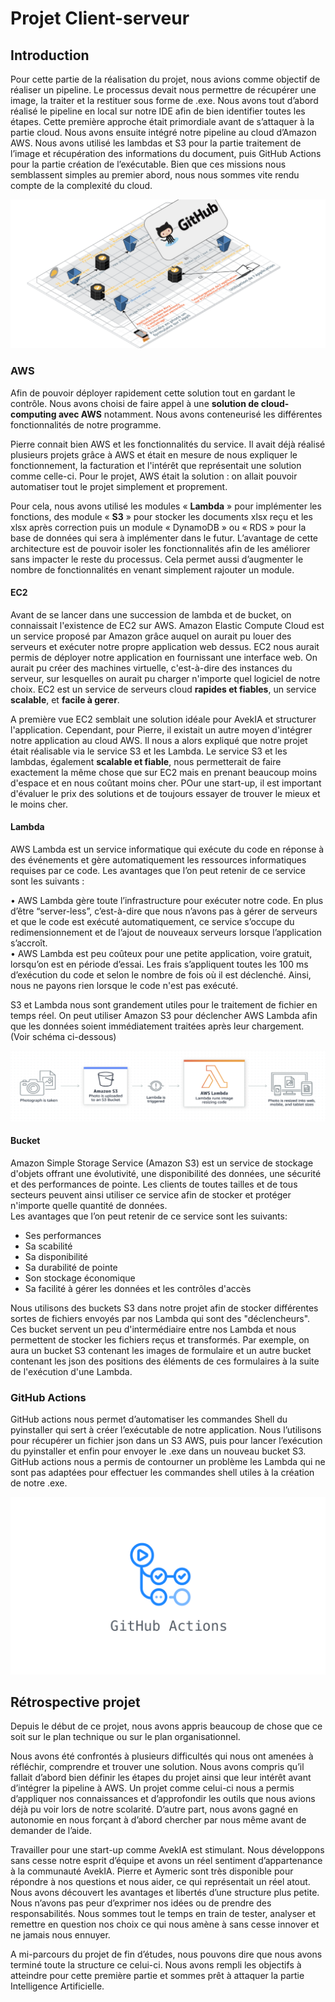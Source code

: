 # <span class="underline">Projet Client-serveur</span> 
## <span class="underline">Introduction</span> 

Pour cette partie de la réalisation du projet, nous avions comme objectif de réaliser un pipeline.  Le processus devait nous permettre de récupérer une image, la traiter et la restituer sous forme de .exe.  Nous avons tout d’abord réalisé le pipeline en local sur notre IDE afin de bien identifier toutes les étapes. Cette première approche était primordiale avant de s’attaquer à la partie cloud.  Nous avons ensuite intégré notre pipeline au cloud d’Amazon AWS. Nous avons utilisé les lambdas et S3 pour la partie traitement de l’image et récupération des informations du document, puis GitHub Actions pour la partie création de l’exécutable.  Bien que ces missions nous semblassent simples au premier abord, nous nous sommes vite rendu compte de la complexité du cloud.  

 ![shema pipeline](https://github.com/solenemorais/projetjs/blob/main/Capture%20d%E2%80%99e%CC%81cran%202021-01-28%20a%CC%80%2014.52.46.png)
###   <span class="underline">AWS</span>
Afin de pouvoir déployer rapidement cette solution tout en gardant le contrôle. Nous avons choisi de faire appel à une **solution de cloud-computing avec AWS** notamment. Nous avons conteneurisé les différentes fonctionnalités de notre programme.

Pierre connait bien AWS et les fonctionnalités du service. Il avait déjà réalisé plusieurs projets grâce à AWS et était en mesure de nous expliquer le fonctionnement, la facturation et l'intérêt que représentait une solution comme celle-ci. Pour le projet, AWS était la solution : on allait pouvoir automatiser tout le projet simplement et proprement.

Pour cela, nous avons utilisé les modules « **Lambda** » pour implémenter les fonctions, des module « **S3** » pour stocker les documents xlsx reçu et les xlsx après correction puis un module « DynamoDB » ou « RDS » pour la base de données qui sera à implémenter dans le futur.
L’avantage de cette architecture est de pouvoir isoler les fonctionnalités afin de les améliorer sans impacter le reste du processus. 
Cela permet aussi d’augmenter le nombre de fonctionnalités en venant simplement rajouter un module. 

#### <span class="underline">EC2</span>
Avant de se lancer dans une succession de lambda et de bucket, on connaissait l'existence de EC2 sur AWS. Amazon Elastic Compute Cloud est un service proposé par Amazon grâce auquel on aurait pu louer des serveurs et exécuter notre propre application web dessus. EC2 nous aurait permis de déployer notre application en fournissant une interface web. On aurait pu créer des machines virtuelle, c'est-à-dire des instances du serveur, sur lesquelles on aurait pu charger n'importe quel logiciel de notre choix.
EC2 est un service de serveurs cloud **rapides et fiables**, un service **scalable**, et **facile à gerer**.

A première vue EC2 semblait une solution idéale pour AvekIA et structurer l'application. Cependant, pour Pierre, il existait un autre moyen d'intégrer notre application au cloud AWS. Il nous a alors expliqué que notre projet était réalisable via le service S3 et les Lambda. Le service S3 et les lambdas, également **scalable et fiable**, nous permetterait de faire exactement la même chose que sur EC2 mais en prenant beaucoup moins d'espace et en nous coûtant moins cher. POur une start-up, il est important d'évaluer le prix des solutions et de toujours essayer de trouver le mieux et le moins cher.


#### <span class="underline">Lambda</span> 
AWS Lambda est un service informatique qui exécute du code en réponse à des événements et gère automatiquement les ressources informatiques requises par ce code. 
Les avantages que l’on peut retenir de ce service sont les suivants :

•	AWS Lambda gère toute l’infrastructure pour exécuter notre code. En plus d’être “server-less”, c’est-à-dire que nous n’avons pas à gérer de serveurs et que le code est exécuté automatiquement, ce service s’occupe du redimensionnement et de l’ajout de nouveaux serveurs lorsque l’application s’accroît.  
•	AWS Lambda est peu coûteux pour une petite application, voire gratuit, lorsqu’on est en période d’essai. Les frais s’appliquent toutes les 100 ms d’exécution du code et selon le nombre de fois où il est déclenché. Ainsi, nous ne payons rien lorsque le code n'est pas exécuté.

S3 et Lambda nous sont grandement utiles pour le traitement de fichier en temps réel.
On peut utiliser Amazon S3 pour déclencher AWS Lambda afin que les données soient immédiatement traitées après leur chargement. (Voir schéma ci-dessous)

![shema lambda](https://github.com/solenemorais/projetjs/blob/main/Capture%20d%E2%80%99e%CC%81cran%202021-01-28%20a%CC%80%2014.41.10.png)
#### Bucket
Amazon Simple Storage Service (Amazon S3) est un service de stockage d'objets offrant une évolutivité, une disponibilité des données, une sécurité et des performances de pointe. Les clients de toutes tailles et de tous secteurs peuvent ainsi utiliser ce service afin de stocker et protéger n'importe quelle quantité de données.  
Les avantages que l’on peut retenir de ce service sont les suivants:

- Ses performances  
- Sa scabilité  
- Sa disponibilité  
- Sa durabilité de pointe  
- Son stockage économique  
- Sa facilité à gérer les données et les contrôles d'accès  

Nous utilisons des buckets S3 dans notre projet afin de stocker différentes sortes de fichiers envoyés par nos Lambda qui sont des "déclencheurs". Ces bucket servent un peu d'intermédiaire entre nos Lambda et nous permettent de stocker les fichiers reçus et transformés. Par exemple, on aura un bucket S3 contenant les images de formulaire et un autre bucket contenant les json des positions des éléments de ces formulaires à la suite de l'exécution d'une Lambda.

### <span class="underline">GitHub Actions</span>
GitHub actions nous permet d’automatiser les commandes Shell du pyinstaller qui sert à créer l’exécutable de notre application. 
Nous l’utilisons pour récupérer un fichier json dans un S3 AWS, puis pour lancer l’exécution du pyinstaller et enfin pour envoyer le .exe dans un nouveau bucket S3.  
GitHub actions nous a permis de contourner un problème les Lambda qui ne sont pas adaptées pour effectuer les commandes shell utiles à la création de notre .exe. 

![github_action](https://github.com/solenemorais/projetjs/blob/main/github_action.png)
## <span class="underline">Rétrospective projet</span>

 Depuis le début de ce projet, nous avons appris beaucoup de chose que ce soit sur le plan technique ou sur le plan organisationnel.

 Nous avons été confrontés à plusieurs difficultés qui nous ont amenées à réfléchir, comprendre et trouver une solution. Nous avons compris qu’il fallait d’abord bien définir les étapes du projet ainsi que leur intérêt avant d’intégrer la pipeline à AWS. Un projet comme celui-ci nous a permis d’appliquer nos connaissances et d’approfondir les outils que nous avions déjà pu voir lors de notre scolarité. D’autre part, nous avons gagné en autonomie en nous forçant à d’abord chercher par nous même avant de demander de l’aide.
 
 Travailler pour une start-up comme AvekIA est stimulant. Nous développons sans cesse notre esprit d’équipe et avons un réel sentiment d’appartenance à la communauté AvekIA. Pierre et Aymeric sont très disponible pour répondre à nos questions et nous aider, ce qui représentait un réel atout. Nous avons découvert les avantages et libertés d’une structure plus petite. Nous n’avons pas peur d’exprimer nos idées ou de prendre des responsabilités. Nous sommes tout le temps en train de tester, analyser et remettre en question nos choix ce qui nous amène à sans cesse innover et ne jamais nous ennuyer.
 
 A mi-parcours du projet de fin d’études, nous pouvons dire que nous avons terminé toute la structure ce celui-ci. Nous avons rempli les objectifs à atteindre pour cette première partie et sommes prêt à attaquer la partie Intelligence Artificielle.
